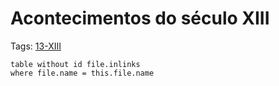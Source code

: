 # Acontecimentos do século XIII

Tags: [13-XIII](../13-XIII.md)

```dataview
table without id file.inlinks
where file.name = this.file.name
```
